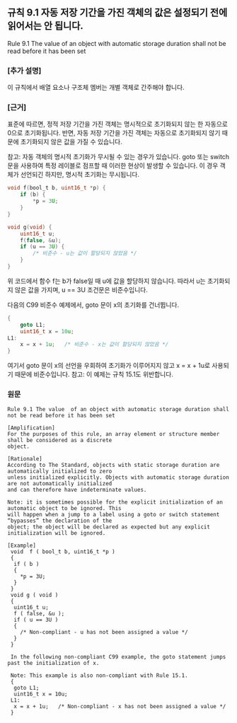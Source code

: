 ## 규칙 9.1 자동 저장 기간을 가진 객체의 값은 설정되기 전에 읽어서는 안 됩니다.
Rule 9.1 The value  of an object with automatic storage duration shall not be read before it has been set

### [추가 설명]
이 규칙에서 배열 요소나 구조체 멤버는 개별 객체로 간주해야 합니다.

### [근거]
표준에 따르면, 정적 저장 기간을 가진 객체는 명시적으로 초기화되지 않는 한 자동으로 0으로 초기화됩니다. 반면, 자동 저장 기간을 가진 객체는 자동으로 초기화되지 않기 때문에 초기화되지 않은 값을 가질 수 있습니다.

참고: 자동 객체의 명시적 초기화가 무시될 수 있는 경우가 있습니다. goto 또는 switch 문을 사용하여 특정 레이블로 점프할 때 이러한 현상이 발생할 수 있습니다. 이 경우 객체가 선언되긴 하지만, 명시적 초기화는 무시됩니다.

```c
void f(bool_t b, uint16_t *p) {
    if (b) {
        *p = 3U;
    }
}

void g(void) {
    uint16_t u;
    f(false, &u);
    if (u == 3U) {
        /* 비준수 - u는 값이 할당되지 않았음 */
    }
}
```
위 코드에서 함수 f는 b가 false일 때 u에 값을 할당하지 않습니다. 따라서 u는 초기화되지 않은 값을 가지며, u == 3U 조건문은 비준수입니다.

다음의 C99 비준수 예제에서, goto 문이 x의 초기화를 건너뜁니다.
```c
{
    goto L1;
    uint16_t x = 10u;
L1:
    x = x + 1u;   /* 비준수 - x는 값이 할당되지 않았음 */
}

```
여기서 goto 문이 x의 선언을 우회하여 초기화가 이루어지지 않고 x = x + 1u로 사용되기 때문에 비준수입니다. 참고: 이 예제는 규칙 15.1도 위반합니다.

### 원문
```
Rule 9.1 The value  of an object with automatic storage duration shall not be read before it has been set

[Amplification]
For the purposes of this rule, an array element or structure member shall be considered as a discrete 
object.

[Rationale]
According to The Standard, objects with static storage duration are automatically initialized to zero 
unless initialized explicitly. Objects with automatic storage duration are not automatically initialized 
and can therefore have indeterminate values. 

Note: it is sometimes possible for the explicit initialization of an automatic object to be ignored. This 
will happen when a jump to a label using a goto or switch statement “bypasses” the declaration of the 
object; the object will be declared as expected but any explicit initialization will be ignored.

[Example]
 void  f ( bool_t b, uint16_t *p )
 {
  if ( b )
  {
    *p = 3U;
  }
 }
 void g ( void )
 {
  uint16_t u;
  f ( false, &u );
  if ( u == 3U )
  {
    /* Non-compliant - u has not been assigned a value */
  }
 }

 In the following non-compliant C99 example, the goto statement jumps past the initialization of x.

 Note: This example is also non-compliant with Rule 15.1.
 {
  goto L1;
  uint16_t x = 10u;
 L1:
  x = x + 1u;   /* Non-compliant - x has not been assigned a value */
 }

```
